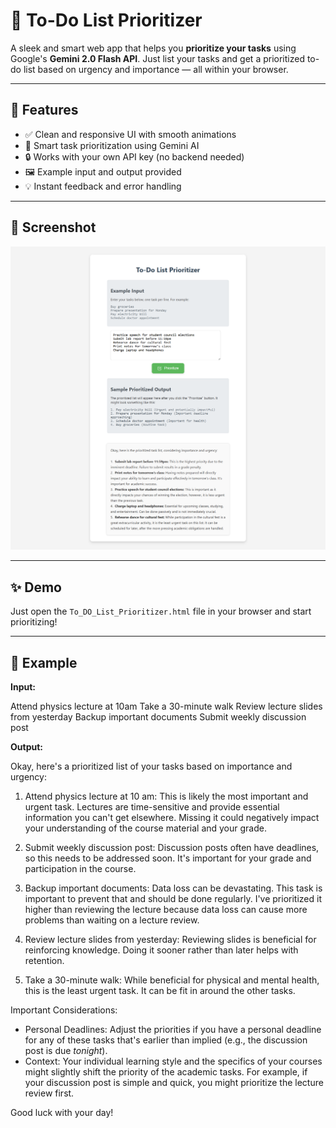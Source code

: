 # 📝 To-Do List Prioritizer

A sleek and smart web app that helps you **prioritize your tasks** using Google's **Gemini 2.0 Flash API**. Just list your tasks and get a prioritized to-do list based on urgency and importance — all within your browser.

---

## 🚀 Features

- ✅ Clean and responsive UI with smooth animations
- 🧠 Smart task prioritization using Gemini AI
- 🔒 Works with your own API key (no backend needed)
- 🖼️ Example input and output provided
- 💡 Instant feedback and error handling

---

## 📸 Screenshot


![App Screenshot](Screenshot.png)

---

## ✨ Demo

Just open the `To_DO_List_Prioritizer.html` file in your browser and start prioritizing!

---

## 🧪 Example

**Input:**

Attend physics lecture at 10am
Take a 30-minute walk
Review lecture slides from yesterday
Backup important documents
Submit weekly discussion post

**Output:**

Okay, here's a prioritized list of your tasks based on importance and urgency:

1.  Attend physics lecture at 10 am: This is likely the most important and urgent task. Lectures are time-sensitive and provide essential information you can't get elsewhere. Missing it could negatively impact your understanding of the course material and your grade.

2.  Submit weekly discussion post: Discussion posts often have deadlines, so this needs to be addressed soon. It's important for your grade and participation in the course.

3.  Backup important documents: Data loss can be devastating. This task is important to prevent that and should be done regularly. I've prioritized it higher than reviewing the lecture because data loss can cause more problems than waiting on a lecture review.

4.  Review lecture slides from yesterday: Reviewing slides is beneficial for reinforcing knowledge. Doing it sooner rather than later helps with retention.

5.  Take a 30-minute walk: While beneficial for physical and mental health, this is the least urgent task. It can be fit in around the other tasks.

Important Considerations:

*   Personal Deadlines: Adjust the priorities if you have a personal deadline for any of these tasks that's earlier than implied (e.g., the discussion post is due *tonight*).
*   Context: Your individual learning style and the specifics of your courses might slightly shift the priority of the academic tasks. For example, if your discussion post is simple and quick, you might prioritize the lecture review first.

Good luck with your day!

